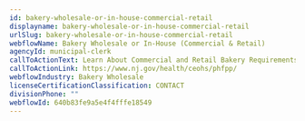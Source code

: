 ```yaml
---
id: bakery-wholesale-or-in-house-commercial-retail
displayname: bakery-wholesale-or-in-house-commercial-retail
urlSlug: bakery-wholesale-or-in-house-commercial-retail
webflowName: Bakery Wholesale or In-House (Commercial & Retail)
agencyId: municipal-clerk
callToActionText: Learn About Commercial and Retail Bakery Requirements
callToActionLink: https://www.nj.gov/health/ceohs/phfpp/
webflowIndustry: Bakery Wholesale
licenseCertificationClassification: CONTACT
divisionPhone: ""
webflowId: 640b83fe9a5e4f4fffe18549
---
```

